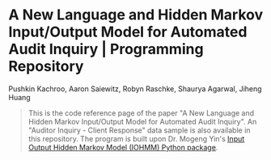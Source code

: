 # A New Language and Hidden Markov Input/Output Model for Automated Audit Inquiry | Programming Repository
Pushkin Kachroo, Aaron Saiewitz, Robyn Raschke, Shaurya Agarwal, Jiheng Huang

>This is the code reference page of the paper "A New Language and Hidden Markov Input/Output Model for Automated Audit Inquiry". An "Auditor Inquiry - Client Response" data sample is also available in this repository. The program is built upon Dr. Mogeng Yin's [Input Output Hidden Markov Model (IOHMM) Python package](https://github.com/Mogeng/IOHMM).  
